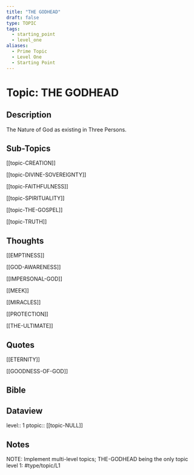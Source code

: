 ```yaml
---
title: "THE GODHEAD"
draft: false
type: TOPIC
tags:
  - starting_point
  - level_one
aliases:
  - Prime Topic
  - Level One
  - Starting Point
---
```

# Topic: THE GODHEAD
## Description
The Nature of God as existing in Three Persons.

## Sub-Topics
[[topic-CREATION]]

[[topic-DIVINE-SOVEREIGNTY]]

[[topic-FAITHFULNESS]]

[[topic-SPIRITUALITY]]

[[topic-THE-GOSPEL]]

[[topic-TRUTH]]

## Thoughts
[[EMPTINESS]]

[[GOD-AWARENESS]]

[[IMPERSONAL-GOD]]

[[MEEK]]

[[MIRACLES]]

[[PROTECTION]]

[[THE-ULTIMATE]]

## Quotes
[[ETERNITY]]

[[GOODNESS-OF-GOD]]

## Bible

## Dataview
level:: 1
ptopic:: [[topic-NULL]]

## Notes
NOTE: Implement multi-level topics; THE-GODHEAD being the only topic level 1: #type/topic/L1